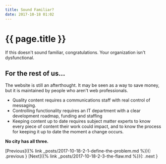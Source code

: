 ```yaml
---
title: Sound Familiar?
date: 2017-10-18 01:02
---
```


# {{ page.title }}

If this doesn't sound familiar, congratulations. Your organization isn't dysfunctional.

## For the rest of us...

The website is still an afterthought. It may be seen as a way to save money, but it is maintained by people who aren't web professionals.

- Quality content requires a communications staff with real control of messaging.
- Controlling functionality requires an IT department with a clear development roadmap, funding and staffing
- Keeping content up to date requires subject matter experts to know every piece of content their work could impact, and to know the process for keeping it up to date the moment a change occurs.

**No city has all three.**

[Previous]({% link _posts/2017-10-18-2-1-define-the-problem.md %}){: .previous }
[Next]({% link _posts/2017-10-18-2-3-the-flaw.md %}){: .next }
